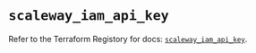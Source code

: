 # `scaleway_iam_api_key`

Refer to the Terraform Registory for docs: [`scaleway_iam_api_key`](https://www.terraform.io/docs/providers/scaleway/r/iam_api_key).
